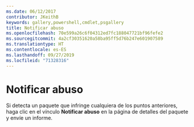 ```yaml
---
ms.date: 06/12/2017
contributor: JKeithB
keywords: gallery,powershell,cmdlet,psgallery
title: Notificar abuso
ms.openlocfilehash: 70e599a26c6f04312ed7fc188047721bf96fefe2
ms.sourcegitcommit: 4a2cf30351620a58ba95ff5d76b247e601907589
ms.translationtype: HT
ms.contentlocale: es-ES
ms.lasthandoff: 09/27/2019
ms.locfileid: "71328316"
---
```

# <a name="report-abuse"></a>Notificar abuso

Si detecta un paquete que infringe cualquiera de los puntos anteriores, haga clic en el vínculo **Notificar abuso** en la página de detalles del paquete y envíe un informe.
